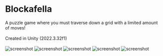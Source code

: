 # Blockafella
A puzzle game where you must traverse down a grid with a limited amount of moves!
<br/><br/>
Created in Unity (2022.3.32f1)
<br/><br/>
![screenshot](https://github.com/TomHarrison001/Blockafella/blob/main/Assets/Sprites/Screenshot1.png)
![screenshot](https://github.com/TomHarrison001/Blockafella/blob/main/Assets/Sprites/Screenshot2.png)
![screenshot](https://github.com/TomHarrison001/Blockafella/blob/main/Assets/Sprites/Screenshot3.png)
![screenshot](https://github.com/TomHarrison001/Blockafella/blob/main/Assets/Sprites/Screenshot4.png)
![screenshot](https://github.com/TomHarrison001/Blockafella/blob/main/Assets/Sprites/Screenshot5.png)
<br/>

